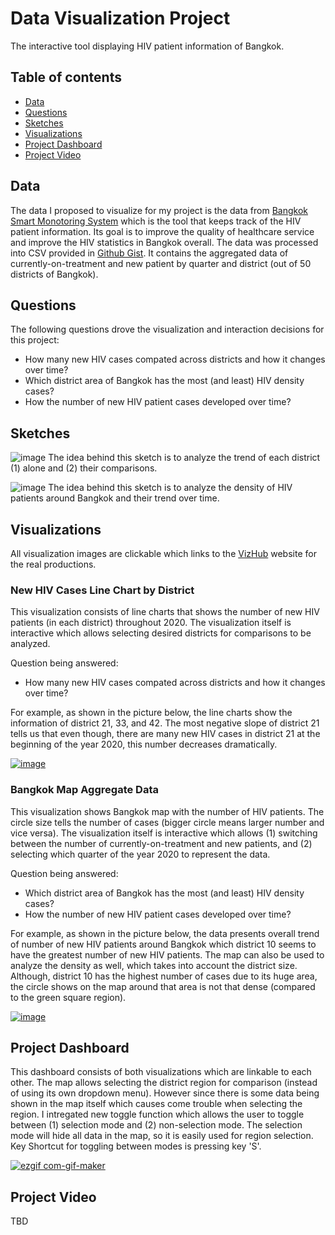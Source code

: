# Data Visualization Project

The interactive tool displaying HIV patient information of Bangkok.

## Table of contents
* [Data](#data)
* [Questions](#questions)
* [Sketches](#sketches)
* [Visualizations](#visualizations)
* [Project Dashboard](#project-dashboard)
* [Project Video](#project-video)

## Data

The data I proposed to visualize for my project is the data from [Bangkok Smart Monotoring System](https://www.bkkbsms.com) which is the tool that keeps track of the HIV patient information. Its goal is to improve the quality of healthcare service and improve the HIV statistics in Bangkok overall. The data was processed into CSV provided in [Github Gist](https://gist.github.com/pichayutter/745d24ba99b6c30a4ba67b450ffe19c2). It contains the aggregated data of currently-on-treatment and new patient by quarter and district (out of 50 districts of Bangkok). 

<!--## Prototypes [P1] I’ve created a proof of concept visualization of this data. It's a Line Chart comparing the number of new cases of each district individually. It shows how many new HIV petient is in each quarter which can be easily compare and see the overall trend. The user can interact with the chart by select the districts from the DropDown menu at the top.![image](https://user-images.githubusercontent.com/70537588/95375088-23ec8680-08ad-11eb-998e-7412b5b80efd.png). [P2] I've integrated the Bangkok map using SVG & D3, which now can be interacted by MouseHover event. For the future work, I will integrate the dataset information into the created map template. So the map can show nice visualization of the data.![image](https://user-images.githubusercontent.com/70537588/95375639-e50b0080-08ad-11eb-85e4-8314bab6d8fd.png)-->

## Questions

The following questions drove the visualization and interaction decisions for this project:

 * How many new HIV cases compated across districts and how it changes over time?
 * Which district area of Bangkok has the most (and least) HIV density cases?
 * How the number of new HIV patient cases developed over time?

## Sketches

![image](https://user-images.githubusercontent.com/70537588/94599736-e3628c80-025e-11eb-9def-8e9549b95a41.png)
The idea behind this sketch is to analyze the trend of each district (1) alone and (2) their comparisons.

![image](https://user-images.githubusercontent.com/70537588/94599541-9088d500-025e-11eb-8d8d-16a562ed70b6.png)
The idea behind this sketch is to analyze the density of HIV patients around Bangkok and their trend over time.

## Visualizations

All visualization images are clickable which links to the [VizHub](vizhub.com) website for the real productions.

### New HIV Cases Line Chart by District

This visualization consists of line charts that shows the number of new HIV patients (in each district) throughout 2020. The visualization itself is interactive which allows selecting desired districts for comparisons to be analyzed.

Question being answered:
* How many new HIV cases compated across districts and how it changes over time?

For example, as shown in the picture below, the line charts show the information of district 21, 33, and 42. The most negative slope of district 21 tells us that even though, there are many new HIV cases in district 21 at the beginning of the year 2020, this number decreases dramatically.

[![image](https://user-images.githubusercontent.com/70537588/97954882-4ce23780-1dd7-11eb-9f4e-8d914f0cc549.png)](https://vizhub.com/pichayutter/88497edd1bcb466997c8d73dc10bf35d)

### Bangkok Map Aggregate Data

This visualization shows Bangkok map with the number of HIV patients. The circle size tells the number of cases (bigger circle means larger number and vice versa). The visualization itself is interactive which allows (1) switching between the number of currently-on-treatment and new patients, and (2) selecting which quarter of the year 2020 to represent the data.

Question being answered:
* Which district area of Bangkok has the most (and least) HIV density cases?
* How the number of new HIV patient cases developed over time?

For example, as shown in the picture below, the data presents overall trend of number of new HIV patients around Bangkok which district 10 seems to have the greatest number of new HIV patients. The map can also be used to analyze the density as well, which takes into account the district size. Although, district 10 has the highest number of cases due to its huge area, the circle shows on the map around that area is not that dense (compared to the green square region).

[![image](https://user-images.githubusercontent.com/70537588/97955833-bd8a5380-1dd9-11eb-938e-d54c3b4fc655.png)](https://vizhub.com/pichayutter/59557407084343e285357428b6f36885)

<!--## Schedule of Deliverables * Implement the interactive Bangkok map, including the ability to select multiple regions and the tooltip of each district number when mouse is hovered (To keep it simple without integrating the district name, I will keep the district number as main label. This will be changed to "Thai" district name later as an add-on after the project). Then, I will integrate the data into Bangkok map (S2). The circle size depends on the number of HIV patients on each district **by 14 October** * Add the interactive menu into the map (S2). This will allow the user to select which data to show in which quarter. **by 21 October** * [Deleted from plan: will focus on the interaction on two charts for final project] Implement S3 which combined all districts data together into the aggregated information each quarter as the Bar Chart. **by 28 October* * Add the interaction between selected region on maps to other chart (e.g. Line Chart, Bar Chart). **by 4 November**-->

## Project Dashboard

This dashboard consists of both visualizations which are linkable to each other. The map allows selecting the district region for comparison (instead of using its own dropdown menu). However since there is some data being shown in the map itself which causes come trouble when selecting the region. I intregated new toggle function which allows the user to toggle between (1) selection mode and (2) non-selection mode. The selection mode will hide all data in the map, so it is easily used for region selection. Key Shortcut for toggling between modes is pressing key 'S'.

[![ezgif com-gif-maker](https://user-images.githubusercontent.com/70537588/97956739-0d6a1a00-1ddc-11eb-8520-9169b89b468e.gif)](https://vizhub.com/pichayutter/704e01741dd74357a6e4a521cb562835)

## Project Video

TBD
